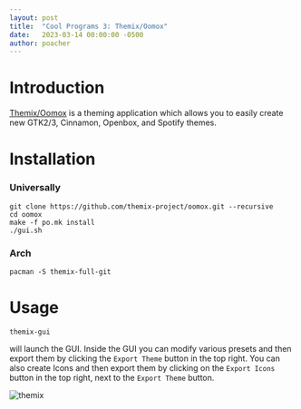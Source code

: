 ```yaml
---
layout: post
title:  "Cool Programs 3: Themix/Oomox"
date:   2023-03-14 00:00:00 -0500
author: poacher
---
```


# Introduction

[Themix/Oomox](https://github.com/themix-project/themix-gui) is a theming application which allows you to easily create new GTK2/3, Cinnamon, Openbox, and Spotify themes.

# Installation

### Universally

```
git clone https://github.com/themix-project/oomox.git --recursive
cd oomox
make -f po.mk install
./gui.sh
```

### Arch

```
pacman -S themix-full-git
```

# Usage

```
themix-gui
``` 

will launch the GUI. Inside the GUI you can modify various presets and then export them by clicking the `Export Theme` button in the top right. You can also create Icons and then export them by clicking on the `Export Icons` button in the top right, next to the `Export Theme` button.

![themix](/assets/themix.png)